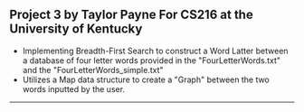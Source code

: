 Project 3 by Taylor Payne
For CS216 at the University of Kentucky
-----------------------------------------------------------------------------------------------------
* Implementing Breadth-First Search to construct a Word Latter between a database of four letter words provided in the "FourLetterWords.txt" and the "FourLetterWords_simple.txt"
* Utilizes a Map data structure to create a "Graph" between the two words inputted by the user.
------------------------------------------------------------------------------------------------------
